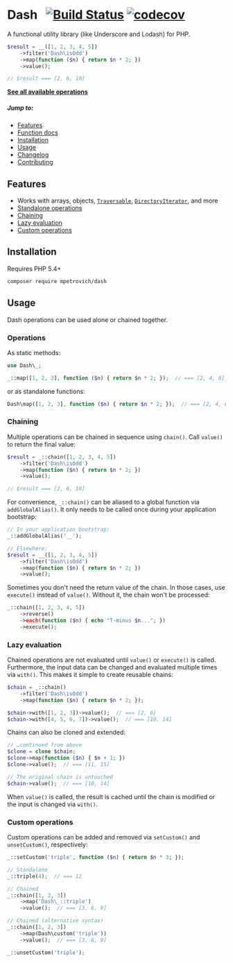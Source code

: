 Dash &nbsp; [![Build Status](https://travis-ci.org/mpetrovich/Dash.svg?branch=master)](https://travis-ci.org/mpetrovich/Dash) [![codecov](https://codecov.io/gh/mpetrovich/Dash/branch/master/graph/badge.svg)](https://codecov.io/gh/mpetrovich/Dash)
===
A functional utility library (like Underscore and Lodash) for PHP.

```php
$result = __([1, 2, 3, 4, 5])
	->filter('Dash\isOdd')
	->map(function ($n) { return $n * 2; })
	->value();

// $result === [2, 6, 10]
```

[**See all available operations**](DOCS.md)

##### Jump to:
- [Features](#features)
- [Function docs](DOCS.md)
- [Installation](#installation)
- [Usage](#usage)
- [Changelog](CHANGELOG.md)
- [Contributing](CONTRIBUTING.md)


Features
---
- Works with arrays, objects, [`Traversable`](http://php.net/manual/en/class.traversable.php), [`DirectoryIterator`](http://php.net/manual/en/class.directoryiterator.php), and more
- [Standalone operations](#standalone-operations)
- [Chaining](#chaining)
- [Lazy evaluation](#lazy-evaluation)
- [Custom operations](#custom-operations)


Installation
---
Requires PHP 5.4+
```sh
composer require mpetrovich/dash
```


Usage
---
Dash operations can be used alone or chained together.


### Operations
As static methods:

```php
use Dash\_;

_::map([1, 2, 3], function ($n) { return $n * 2; });  // === [2, 4, 6]
```

or as standalone functions:

```php
Dash\map([1, 2, 3], function ($n) { return $n * 2; });  // === [2, 4, 6]
```


### Chaining
Multiple operations can be chained in sequence using `chain()`. Call `value()` to return the final value:

```php
$result = _::chain([1, 2, 3, 4, 5])
	->filter('Dash\isOdd')
	->map(function ($n) { return $n * 2; })
	->value();

// $result === [2, 6, 10]
```

For convenience, `_::chain()` can be aliased to a global function via `addGlobalAlias()`. It only needs to be called once during your application bootstrap:

```php
// In your application bootstrap:
_::addGlobalAlias('__');

// Elsewhere:
$result = __([1, 2, 3, 4, 5])
	->filter('Dash\isOdd')
	->map(function ($n) { return $n * 2; })
	->value();
```

Sometimes you don't need the return value of the chain. In those cases, use `execute()` instead of `value()`. Without it, the chain won't be processed:

```php
_::chain([1, 2, 3, 4, 5])
	->reverse()
	->each(function ($n) { echo "T-minus $n..."; })
	->execute();
```


### Lazy evaluation
Chained operations are not evaluated until `value()` or `execute()` is called. Furthermore, the input data can be changed and evaluated multiple times via `with()`. This makes it simple to create reusable chains:

```php
$chain = _::chain()
	->filter('Dash\isOdd')
	->map(function ($n) { return $n * 2; });

$chain->with([1, 2, 3])->value();  // === [2, 6]
$chain->with([4, 5, 6, 7])->value();  // === [10, 14]
```

Chains can also be cloned and extended:

```php
// …continued from above
$clone = clone $chain;
$clone->map(function ($n) { $n + 1; })
$clone->value();  // === [11, 15]

// The original chain is untouched
$chain->value();  // === [10, 14]
```

When `value()` is called, the result is cached until the chain is modified or the input is changed via `with()`.


### Custom operations
Custom operations can be added and removed via `setCustom()` and `unsetCustom()`, respectively:

```php
_::setCustom('triple', function ($n) { return $n * 3; });

// Standalone
_::triple(4);  // === 12

// Chained
_::chain([1, 2, 3])
	->map('Dash\_::triple')
	->value();  // === [3, 6, 9]

// Chained (alternative syntax)
_::chain([1, 2, 3])
	->map(Dash\custom('triple'))
	->value();  // === [3, 6, 9]

_::unsetCustom('triple');
```
